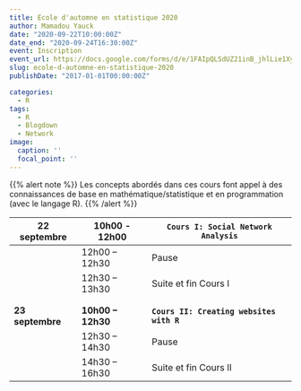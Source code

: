```yaml
---
title: Ecole d'automne en statistique 2020
author: Mamadou Yauck
date: "2020-09-22T10:00:00Z"
date_end: "2020-09-24T16:30:00Z"
event: Inscription
event_url: https://docs.google.com/forms/d/e/1FAIpQLSdUZ21inB_jhlLie1XyzYNc2hPOS-HSfoXUCYPmcKEDSgwtYw/viewform?usp=pp_url
slug: ecole-d-automne-en-statistique-2020
publishDate: "2017-01-01T00:00:00Z"

categories:
  - R
tags:
  - R
  - Blogdown
  - Network
image:
  caption: ''
  focal_point: ''
---
```


{{% alert note %}}
Les concepts abordés dans ces cours font appel à des connaissances de base en mathématique/statistique et en programmation (avec le langage R).
{{% /alert %}}


| **22 septembre** 	|  **10h00 - 12h00**       	|  `Cours I: Social Network Analysis`             	|
|------------------	|-------------------------	|---------------------------------------------------	|
|                  	|     12h00 – 12h30       	|     Pause                                         	|
|                  	|     12h30 – 13h30       	|     Suite et fin Cours I                                 	|
                        	|
                                            	|
| **23 septembre** 	|     **10h00 – 12h30**    	|     **`Cours II: Creating websites with R`**      	|
|                  	|     12h30 – 14h30       	|     Pause                                         	|
|                  	|     14h30 – 16h30       	|     Suite et fin Cours II                                	|
